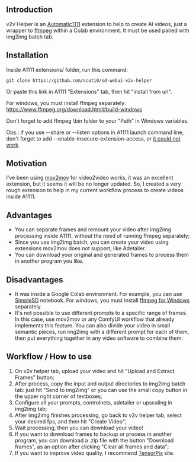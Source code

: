 ## Introduction
v2v Helper is an [Automatic1111](https://github.com/AUTOMATIC1111/stable-diffusion-webui/) extension to help to create AI videos, just a wrapper to [ffmpeg](https://github.com/XniceCraft/ffmpeg-colab.git) within a Colab environment.
It must be used paired with img2img batch tab.


## Installation
Inside A1111 extensions/ folder, run this command:
```
git clone https://github.com/scuti0/sd-webui-v2v-helper
```
Or paste this link in A1111 "Extensions" tab, then hit "install from url".

For windows, you must install ffmpeg separately: https://www.ffmpeg.org/download.html#build-windows

Don't forget to add ffmpeg \bin folder to your "Path" in Windows variables.

Obs.: if you use --share or --listen options in A1111 launch command line, don't forget to add --enable-insecure-extension-access, or [it could not work](https://github.com/AUTOMATIC1111/stable-diffusion-webui/wiki/Extensions/f0258ac80df3176dbf9e900c5ad9d638f90b1923).


## Motivation

I've been using [mov2mov](https://github.com/Scholar01/sd-webui-mov2mov) for video2video works, it was an excellent extension, but it seems it will be no longer updated. 
So, I created a very rough extension to help in my current workflow process to create videos inside A1111.


## Advantages
- You can separate frames and remount your video after img2img processing inside A1111, without the need of running ffmpeg separately;
- Since you use img2img batch, you can create your video using extensions mov2mov does not support, like Adetailer.
- You can download your original and generated frames to process them in another program you like.


## Disadvantages
- It was inside a Google Colab environment. For example, you can use [SimpleSD](https://civitai.com/articles/2674/simplesd-stable-diffusion-colab-notebook) notebook. For windows, you must install [ffmpeg for Windows](https://www.ffmpeg.org/download.html#build-windows) separately.
- It's not possible to use different prompts to a specific range of frames. In this case, use mov2mov or any ComfyUI workflow that already implements this feature. 
  You can also divide your video in small semantic pieces, run img2img with a different prompt for each of them, then put everything together in any video software to combine them.


## Workflow / How to use
1. On v2v helper tab, upload your video and hit "Upload and Extract Frames" button;
2. After process, copy the input and output directories to img2img batch tab: just hit "Send to img2img" or you can use the small copy button in the upper right corner of textboxes;
3. Configure all your prompts, controlnets, adetailer or upscaling in img2img tab;
4. After img2img finishes processing, go back to v2v helper tab, select your desired fps, and then hit "Create Video";
5. Wait processing, then you can download your video!
6. If you want to download frames to backup or process in another program, you can download a .zip file with the button "Download frames", as an option after clicking "Clear all frames and data";
7. If you want to improve video quality, I recommend [TensorPix](https://app.tensorpix.ai/) site.
